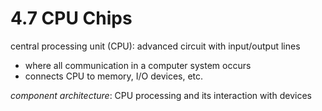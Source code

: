 # 4.7 CPU Chips
central processing unit (CPU): advanced circuit with input/output lines
- where all communication in a computer system occurs
- connects CPU to memory, I/O devices, etc.

_component architecture_: CPU processing and its interaction with devices